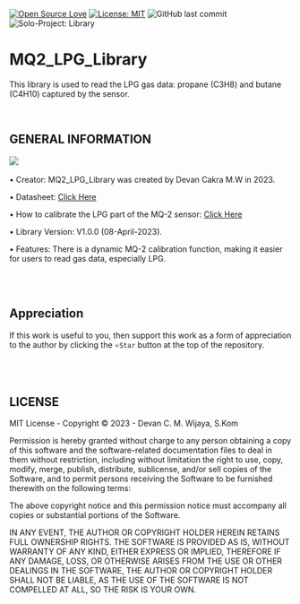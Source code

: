 [![Open Source Love](https://badges.frapsoft.com/os/v1/open-source.svg?style=flat)](https://github.com/ellerbrock/open-source-badges/)
[![License: MIT](https://img.shields.io/badge/License-MIT-blue.svg?logo=github&color=%23F7DF1E)](https://opensource.org/licenses/MIT)
![GitHub last commit](https://img.shields.io/github/last-commit/devancakra/MQ2_LPG_Library)
![Solo-Project: Library](https://img.shields.io/badge/Solo-%2DProject-%20Library%3A%20LPG-light.svg?style=flat&logo=arduino&logoColor=white&color=%23F7DF1E)

# MQ2_LPG_Library
This library is used to read the LPG gas data: propane (C3H8) and butane (C4H10) captured by the sensor.

<br>

## GENERAL INFORMATION
<img src="https://github.com/devancakra/MQ2_LPG_Library/assets/54527592/29a5c6e0-6cd3-40df-a2b2-17083ac7bfa4"><br><br>
• Creator: MQ2_LPG_Library was created by Devan Cakra M.W in 2023.

• Datasheet: <a href="https://components101.com/sensors/mq2-gas-sensor">Click Here</a>

• How to calibrate the LPG part of the MQ-2 sensor: <a href="https://github.com/devancakra/MQ2_LPG_Library/blob/master/How-To-Calibration.md">Click Here</a>

• Library Version: V1.0.0 (08-April-2023).

• Features: There is a dynamic MQ-2 calibration function, making it easier for users to read gas data, especially LPG.

<br><br>

## Appreciation
If this work is useful to you, then support this work as a form of appreciation to the author by clicking the ``` ⭐Star ``` button at the top of the repository.

<br><br>

## LICENSE
MIT License - Copyright © 2023 - Devan C. M. Wijaya, S.Kom

Permission is hereby granted without charge to any person obtaining a copy of this software and the software-related documentation files to deal in them without restriction, including without limitation the right to use, copy, modify, merge, publish, distribute, sublicense, and/or sell copies of the Software, and to permit persons receiving the Software to be furnished therewith on the following terms:

The above copyright notice and this permission notice must accompany all copies or substantial portions of the Software.

IN ANY EVENT, THE AUTHOR OR COPYRIGHT HOLDER HEREIN RETAINS FULL OWNERSHIP RIGHTS. THE SOFTWARE IS PROVIDED AS IS, WITHOUT WARRANTY OF ANY KIND, EITHER EXPRESS OR IMPLIED, THEREFORE IF ANY DAMAGE, LOSS, OR OTHERWISE ARISES FROM THE USE OR OTHER DEALINGS IN THE SOFTWARE, THE AUTHOR OR COPYRIGHT HOLDER SHALL NOT BE LIABLE, AS THE USE OF THE SOFTWARE IS NOT COMPELLED AT ALL, SO THE RISK IS YOUR OWN.
